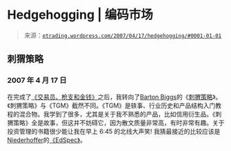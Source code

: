 <!--yml

类别: 未分类

日期: 2024-05-12 19:47:28

-->

# Hedgehogging | 编码市场

> 来源：[`etrading.wordpress.com/2007/04/17/hedgehogging/#0001-01-01`](https://etrading.wordpress.com/2007/04/17/hedgehogging/#0001-01-01)

## 刺猬策略

### 2007 年 4 月 17 日

在完成了[《交易员、枪支和金钱》](https://etrading.wordpress.com/2007/04/03/traders-guns-money/)之后，我转向了[Barton Biggs](http://en.wikipedia.org/wiki/Barton_Biggs)的《[刺猬策略](http://www.amazon.com/Hedgehogging-Barton-Biggs/dp/0471771910)》。《刺猬策略》与《TGM》截然不同。《TGM》是轶事、行业历史和产品结构入门教程的混合物。我学到了很多，尤其是关于我不熟悉的产品，比如信用衍生品。《刺猬策略》全是故事，但这并不妨碍它，因为散文质量非常高，有时非常有趣。关于投资管理的书籍很少能让我在早上 6:45 的北线大声笑! 我猜最接近的比较应该是[Niederhoffer](http://www.dailyspeculations.com)的[《EdSpec》](http://www.amazon.com/Education-Speculator-Victor-Niederhoffer/dp/0471249483)。
